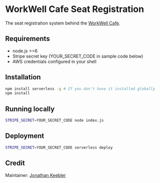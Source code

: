 # WorkWell Cafe Seat Registration

The seat registration system behind the [WorkWell Cafe](http://www.workwellcafe.com/).


## Requirements
- node.js >=6
- Stripe secret key (YOUR_SECRET_CODE in sample code below)
- AWS credentials configured in your shell

## Installation
```sh
npm install serverless -g # If you don't have it installed globally
npm install
```
## Running locally
```sh
STRIPE_SECRET=YOUR_SECRET_CODE node index.js
```

## Deployment
```sh
STRIPE_SECRET=YOUR_SECRET_CODE serverless deploy
```

## Credit
Maintainer: [Jonathan Keebler](http://www.keebler.net)